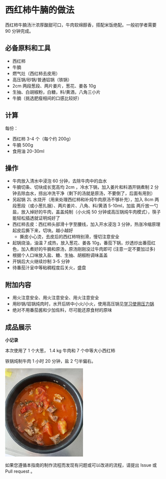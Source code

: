 # 西红柿牛腩的做法

西红柿牛腩汤汁浓厚酸甜可口，牛肉软绵醇香，搭配米饭绝配。一般初学者需要 90 分钟完成。

## 必备原料和工具

- 西红柿
- 牛腩
- 燃气灶（西红柿去皮用）
- 高压锅/砂锅/普通铝锅（铁锅）
- 2cm 两段葱段、两片姜片，葱花、姜各 10g
- 生抽、白胡椒粉，白糖，料/黄酒，八角三小片
- 牛腩（挑选肥瘦相间的口感比较好）

## 计算

每份：

- 西红柿 3-4 个（每个约 200g）
- 牛腩 500g
- 食用油 20-30ml

## 操作

- 牛肉放入清水中浸泡 60 分钟，去除牛肉中的血水
- 牛腩切条、切块成长宽高均 2cm ，冷水下锅，加入姜片和料酒开锅煮制 2 分钟去除血水，捞出冲洗干净（剩下的汤就是原汤，不要倒了，后面有用到）
- 另起锅 2L 水烧开（用来处理西红柿和补炖牛肉原汤不够补充），加入 8cm 两段葱段（或小葱扎捆）、两片姜片、八角、料/黄酒 5-10ml，加盐 两斤放一勺盐，放入焯好的牛肉，盖盖炖制（小火炖 50 分钟或高压锅炖牛肉模式），筷子能轻松插透就证明炖好了
- 西红柿去皮：西红柿头部滑十字至腰线，加入开水浸泡 3 分钟，热涨冷缩原理起皮后撕下来，切块。越小越好
  - 撕皮小心烫，去皮后的西红柿特别滑，慢切注意安全
- 起锅烧油，油温 7 成热，放入葱花、姜各 10g，番茄下锅，炒透炒出番茄红色，加入煮好的牛腩和原汤，原汤刚刚没过牛肉即可 (注意一定不要加过多)
- 根据个人口味放入盐、糖、生抽、胡椒粉调味盖盖
- 开锅后大火继续炒制 3-5 分钟
- 待番茄汁呈中等粘稠程度后关火，盛盘

## 附加内容

- 用火注意安全、用火注意安全、用火注意安全
- 用砂锅/铝锅炖肉时，水开后转中小火/小火，使用高压锅见[学习使用压力锅](./../../../tips/learn/高压力锅.md)
- 绝对不用番茄酱和少加佐料，尽可能还原食材的原味

## 成品展示

**小记录**

本次使用了 1 个大葱， 1.4 kg 牛肉和 7 个中等大小西红柿

铁锅炖制牛肉 1 小时 20 分钟，盐 2 勺半偏右。

<img src="./2024.07.21.jpg"  width="50%" />

如果您遵循本指南的制作流程而发现有问题或可以改进的流程，请提出 Issue 或 Pull request 。
